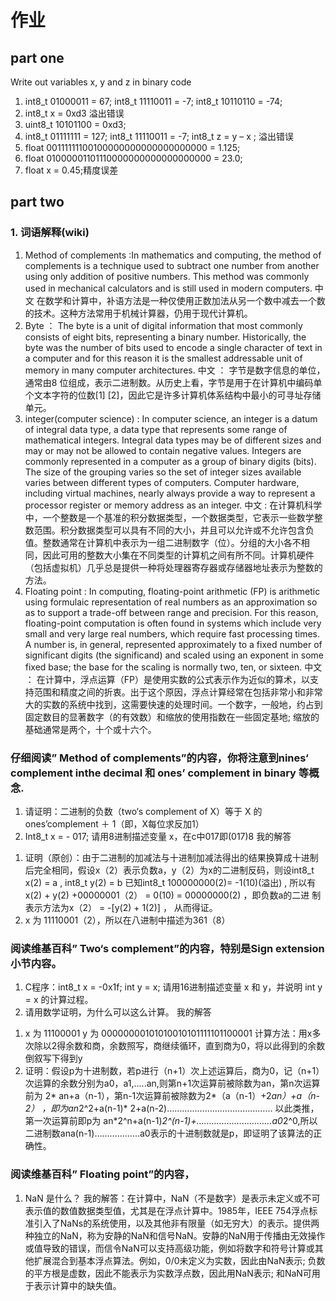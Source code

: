 # 作业
## part one 
Write out variables x, y and z in binary code
1) int8_t 01000011 = 67; int8_t 11110011 = -7; int8_t 10110110 = -74;
2) int8_t x = 0xd3 溢出错误
3) uint8_t 10101100 = 0xd3;
4) int8_t 01111111 = 127; int8_t 11110011 = -7; int8_t z = y – x ; 溢出错误
5) float 00111111100100000000000000000000  = 1.125;
6) float 01000001101110000000000000000000 = 23.0;
7) float x = 0.45;精度误差

## part two
### 1. 词语解释(wiki)
1) Method of complements :In mathematics and computing, the method of complements is a technique used to subtract one number from another using only addition of positive numbers. This method was commonly used in mechanical calculators and is still used in modern computers. 中文 在数学和计算中，补语方法是一种仅使用正数加法从另一个数中减去一个数的技术。这种方法常用于机械计算器，仍用于现代计算机。
2) Byte ： The byte is a unit of digital information that most commonly consists of eight bits, representing a binary number. Historically, the byte was the number of bits used to encode a single character of text in a computer and for this reason it is the smallest addressable unit of memory in many computer architectures.  中文 ： 字节是数字信息的单位，通常由8 位组成，表示二进制数。从历史上看，字节是用于在计算机中编码单个文本字符的位数[1] [2]，因此它是许多计算机体系结构中最小的可寻址存储单元。
3) integer(computer science) : In computer science, an integer is a datum of integral data type, a data type that represents some range of mathematical integers. Integral data types may be of different sizes and may or may not be allowed to contain negative values. Integers are commonly represented in a computer as a group of binary digits (bits). The size of the grouping varies so the set of integer sizes available varies between different types of computers. Computer hardware, including virtual machines, nearly always provide a way to represent a processor register or memory address as an integer. 中文 :  在计算机科学中，一个整数是一个基准的积分数据类型，一个数据类型，它表示一些数学整数范围。积分数据类型可以具有不同的大小，并且可以允许或不允许包含负值。整数通常在计算机中表示为一组二进制数字（位）。分组的大小各不相同，因此可用的整数大小集在不同类型的计算机之间有所不同。计算机硬件（包括虚拟机）几乎总是提供一种将处理器寄存器或存储器地址表示为整数的方法。
4) Floating point : In computing, floating-point arithmetic (FP) is arithmetic using formulaic representation of real numbers as an approximation so as to support a trade-off between range and precision. For this reason, floating-point computation is often found in systems which include very small and very large real numbers, which require fast processing times. A number is, in general, represented approximately to a fixed number of significant digits (the significand) and scaled using an exponent in some fixed base; the base for the scaling is normally two, ten, or sixteen. 中文 ： 在计算中，浮点运算（FP）是使用实数的公式表示作为近似的算术，以支持范围和精度之间的折衷。出于这个原因，浮点计算经常在包括非常小和非常大的实数的系统中找到，这需要快速的处理时间。一个数字，一般地，约占到固定数目的显著数字（的有效数）和缩放的使用指数在一些固定基地; 缩放的基础通常是两个，十个或十六个。
### 仔细阅读” Method of complements”的内容，你将注意到nines‘ complement inthe decimal 和 ones’ complement in binary  等概念.
  1) 请证明：二进制的负数（two‘s complement of X）等于 X 的 ones’complement ＋ 1（即，X每位求反加1）
  2) Int8_t x = - 017; 请用8进制描述变量 x，在c中017即(017)8 
  我的解答
  1. 证明（原创）：由于二进制的加减法与十进制加减法得出的结果换算成十进制后完全相同，假设x（2）表示负数a，y（2）为x的二进制反码，则设int8_t x(2) =   a , int8_t y(2) = b 已知int8_t 100000000(2)= -1(10)(溢出) , 所以有x(2) + y(2) +00000001（2） = 0(10) = 00000000(2) ，即负数a的二进   制表示方法为x（2） = -[y(2) + 1(2)] ， 从而得证。
  2. x 为 11110001（2），所以在八进制中描述为361（8）
### 阅读维基百科” Two‘s complement”的内容，特别是Sign extension小节内容。
  1) C程序：int8_t x = -0x1f; int y = x; 请用16进制描述变量 x 和 y，并说明 int
  y = x 的计算过程。
  2) 请用数学证明，为什么可以这么计算。
  我的解答
  1. x 为 11100001 y 为 00000000101010010101111101100001
     计算方法：用x多次除以2得余数和商，余数照写，商继续循环，直到商为0，将以此得到的余数倒叙写下得到y
  2. 证明：假设p为十进制数，若p进行（n+1）次上述运算后，商为0，记（n+1）次运算的余数分别为a0，a1,.....an,则第n+1次运算前被除数为an，第n次运算前为   2* an+a（n-1），第n-1次运算前被除数为2*（a（n-1）+2*an）+a（n-2） ，即为an*2^2+a(n-1)* 2+a(n-2)…………………………………… 以此类推，第一次运算前即p为     an*2^n+a(n-1)*2^(n-1)+…………………………a0*2^0,所以二进制数ana(n-1)………………a0表示的十进制数就是p，即证明了该算法的正确性。
### 阅读维基百科” Floating point”的内容，
  1) NaN 是什么？
  我的解答：在计算中，NaN（不是数字）是表示未定义或不可表示值的数值数据类型值，尤其是在浮点计算中。1985年，IEEE 754浮点标准引入了NaNs的系统使用，以及其他非有限量（如无穷大）的表示。提供两种独立的NaN，称为安静的NaN和信号NaN。安静的NaN用于传播由无效操作或值导致的错误，而信令NaN可以支持高级功能，例如将数字和符号计算或其他扩展混合到基本浮点算法。例如，0/0未定义为实数，因此由NaN表示; 负数的平方根是虚数，因此不能表示为实数浮点数，因此用NaN表示; 和NaN可用于表示计算中的缺失值。
